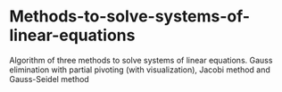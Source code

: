# Methods-to-solve-systems-of-linear-equations
Algorithm of three methods to solve systems of linear equations. Gauss elimination with partial pivoting (with visualization), Jacobi method and Gauss-Seidel method
